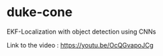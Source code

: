 # duke-cone

EKF-Localization with object detection using CNNs


Link to the video :
https://youtu.be/OcQGvapoJCg


